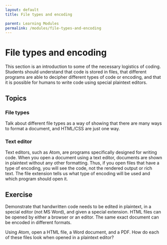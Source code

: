 ```yaml
---
layout: default
title: File types and encoding

parent: Learning Modules
permalink: /modules/file-types-and-encoding
---
```


# File types and encoding
This section is an introduction to some of the necessary logistics of coding. Students should understand that code is stored in files, that different programs are able to decipher different types of code or encoding, and that it is possible for humans to write code using special plaintext editors.

## Topics
### File types
Talk about different file types as a way of showing that there are many ways to format a document, and HTML/CSS are just one way. 

### Text editor
Text editors, such as Atom, are programs specifically designed for writing code. When you open a document using a text editor, documents are shown in plaintext without any other formatting. Thus, if you open files that have a type of encoding, you will see the code, not the rendered output or rich text. The file extension tells us what type of encoding will be used and which program should open it. 


## Exercise
Demonstrate that handwritten code needs to be edited in plaintext, in a special editor (not MS Word), and given a special extension. HTML files can be opened by either a browser or an editor. The same exact document can be encoded in different formats. 

Using Atom, open a HTML file, a Word document, and a PDF. How do each of these files look when opened in a plaintext editor? 
